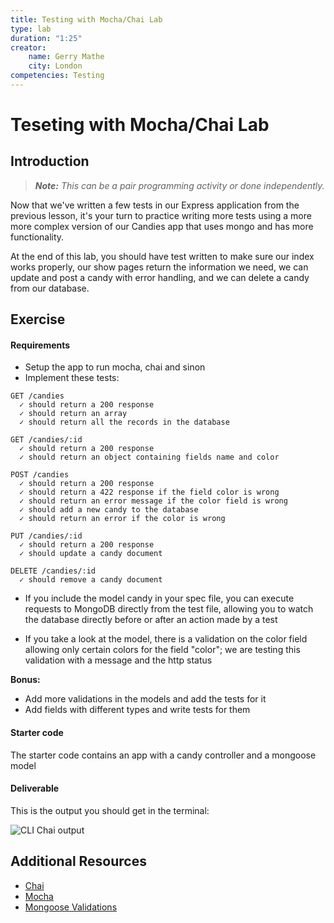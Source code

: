 ```yaml
---
title: Testing with Mocha/Chai Lab
type: lab
duration: "1:25"
creator:
    name: Gerry Mathe
    city: London
competencies: Testing
---
```


# Teseting with Mocha/Chai Lab

## Introduction

> ***Note:*** _This can be a pair programming activity or done independently._

Now that we've written a few tests in our Express application from the previous lesson, it's your turn to practice writing more tests using a more more complex version of our Candies app that uses mongo and has more functionality.

At the end of this lab, you should have test written to make sure our index works properly, our show pages return the information we need, we can update and post a candy with error handling, and we can delete a candy from our database.



## Exercise

#### Requirements

- Setup the app to run mocha, chai and sinon
- Implement these tests:


```
GET /candies
  ✓ should return a 200 response
  ✓ should return an array
  ✓ should return all the records in the database

GET /candies/:id
  ✓ should return a 200 response
  ✓ should return an object containing fields name and color

POST /candies
  ✓ should return a 200 response
  ✓ should return a 422 response if the field color is wrong
  ✓ should return an error message if the color field is wrong
  ✓ should add a new candy to the database
  ✓ should return an error if the color is wrong

PUT /candies/:id
  ✓ should return a 200 response
  ✓ should update a candy document

DELETE /candies/:id
  ✓ should remove a candy document
```

* If you include the model candy in your spec file, you can execute requests to MongoDB directly from the test file, allowing you to watch the database directly before or after an action made by a test

* If you take a look at the model, there is a validation on the color field allowing only certain colors for the field "color"; we are testing this validation with a message and the http status

**Bonus:**
- Add more validations in the models and add the tests for it
- Add fields with different types and write tests for them

#### Starter code

The starter code contains an app with a candy controller and a mongoose model

#### Deliverable


This is the output you should get in the terminal:

![CLI Chai output](http://s23.postimg.org/vt62cg1l7/Screen_Shot_2015_08_12_at_17_13_50.png)


## Additional Resources

- [Chai](http://chaijs.com/)
- [Mocha](https://mochajs.org/)
- [Mongoose Validations](http://mongoosejs.com/docs/validation.html)

